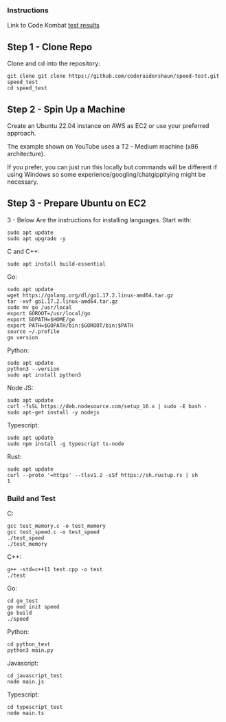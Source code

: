### Instructions

Link to Code Kombat 
<a href="https://docs.google.com/spreadsheets/d/1yWYFfKgKHZqklo9lPYmRJO14HnYMALznm4Ghd24cML0/edit?usp=sharing" target="_blank">
test results
</a>

## Step 1 - Clone Repo

Clone and cd into the repository:

```shell
git clone git clone https://github.com/coderaidershaun/speed-test.git speed_test
cd speed_test
```

## Step 2 - Spin Up a Machine

Create an Ubuntu 22.04 instance on AWS as EC2 or use your preferred approach. 

The example shown on YouTube uses a T2 - Medium machine (x86 architecture).

If you prefer, you can just run this locally but commands will be different if using Windows so some experience/googling/chatgippitying might be necessary.

## Step 3 - Prepare Ubuntu on EC2

3 - Below Are the instructions for installing languages. Start with:

```shell
sudo apt update
sudo apt upgrade -y
```

C and C++:

```shell
sudo apt install build-essential
```

Go:

```shell
sudo apt update
wget https://golang.org/dl/go1.17.2.linux-amd64.tar.gz
tar -xvf go1.17.2.linux-amd64.tar.gz
sudo mv go /usr/local
export GOROOT=/usr/local/go
export GOPATH=$HOME/go
export PATH=$GOPATH/bin:$GOROOT/bin:$PATH
source ~/.profile
go version
```

Python:

```shell
sudo apt update
python3 --version
sudo apt install python3
```

Node JS:

```shell
sudo apt update
curl -fsSL https://deb.nodesource.com/setup_16.x | sudo -E bash -
sudo apt-get install -y nodejs
```

Typescript:

```shell
sudo apt update
sudo npm install -g typescript ts-node
```

Rust:

```shell
sudo apt update
curl --proto '=https' --tlsv1.2 -sSf https://sh.rustup.rs | sh
1
```

### Build and Test

C:

```shell
gcc test_memory.c -o test_memory
gcc test_speed.c -o test_speed
./test_speed
./test_memory
```

C++:

```shell
g++ -std=c++11 test.cpp -o test
./test
```


Go:

```shell
cd go_test
go mod init speed
go build
./speed
```

Python:

```shell
cd python_test
python3 main.py
```

Javascript:

```shell
cd javascript_test
node main.js
```

Typescript:

```shell
cd typescript_test
node main.ts
```